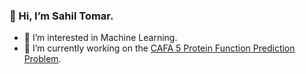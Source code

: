 ### 👋 Hi, I’m Sahil Tomar.
- 👀 I’m interested in Machine Learning.
- 🌱 I’m currently working on the [CAFA 5 Protein Function Prediction Problem]([https://link-url-here.org](https://www.kaggle.com/competitions/cafa-5-protein-function-prediction)).

<!---
Sahil-Tomar/Sahil-Tomar is a ✨ special ✨ repository because its `README.md` (this file) appears on your GitHub profile.
You can click the Preview link to take a look at your changes.
--->
